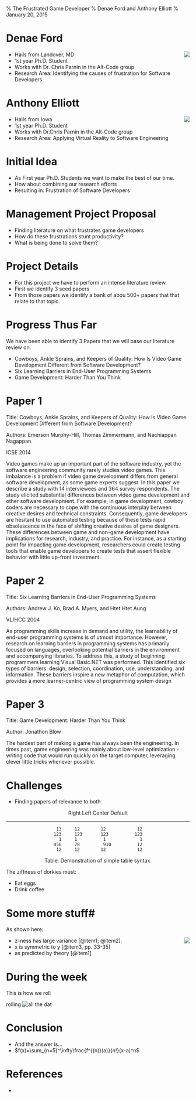 % The Frustrated Game Developer
% Denae Ford and Anthony Elliott
% January 20, 2015

# Denae Ford

<img align=right src="../img/denaeprofile.png">

- Hails from Landover, MD
- 1st year Ph.D. Student
- Works with Dr. Chris Parnin in the Alt-Code group
- Research Area: Identifying the causes of frustration for Software Developers

# Anthony Elliott
<img align=right src="../img/anthonyprofile.jpeg">

- Hails from Iowa
- 1st year Ph.D. Student
- Works with Dr.Chris Parnin in the Alt-Code group
- Research Area: Applying Virtual Reality to Software Engineering

# Initial Idea

- As First year Ph.D. Students we want to make the best of our time.
- How about combining our research efforts
- Resulting in: Frustration of Software Developers

# Management Project Proposal 

- Finding literature on what frustrates game developers
- How do these frustrations stunt productivity?
- What is being done to solve them?

# Project Details

- For this project we have to perform an intense literature review
- First we identify 3 seed papers
- From those papers we identify a bank of abou 500+ papers that that relate to that topic.

# Progress Thus Far

 We have been able to identify 3 Papers that we will base our literature review on. 

- Cowboys, Ankle Sprains, and Keepers of Quality: How Is Video Game Development Different from Software Development?
- Six Learning Barriers in End-User Programming Systems
- Game Development: Harder Than You Think

# Paper 1
Title: Cowboys, Ankle Sprains, and Keepers of Quality: How Is Video Game Development Different from Software Development?

Authors: Emerson Murphy-Hill, Thomas Zimmermann, and Nachiappan Nagappan

ICSE 2014

Video games make up an important part of the software industry, yet the software engineering community rarely studies video games. This imbalance is a problem if video game development differs from general software development, as some game experts suggest. In this paper we describe a study with 14 interviewees and 364 survey respondents. The study elicited substantial differences between video game development and other software development. For example, in game development, cowboy coders are necessary to cope with the continuous interplay between creative desires and technical constraints. Consequently, game developers are hesitant to use automated testing because of these tests rapid obsolescence in the face of shifting creative desires of game designers. These differences between game and non-game development have implications for research, industry, and practice. For instance, as a starting point for impacting game development, researchers could create testing tools that enable game developers to create tests that assert flexible behavior with little up-front investment.

# Paper 2
Title: Six Learning Barriers in End-User Programming Systems

Authors: Andrew J. Ko, Brad A. Myers, and Htet Htet Aung

VL/HCC 2004

As programming skills increase in demand and utility, the learnability of end-user programming systems is of utmost importance. However, research on learning barriers in programming systems has primarily focused on languages, overlooking potential barriers in the environment and accompanying libraries. To address this, a study of beginning programmers learning Visual Basic.NET was performed. This identified six types of barriers: design, selection, coordination, use, understanding, and information. These barriers inspire a new metaphor of computation, which provides a more learner-centric view of programming system design


# Paper 3
Title: Game Development: Harder Than You Think

Author: Jonathon Blow

The hardest part of making a game has always been the engineering. In times past, game engineering was mainly about low-level optimization - writing code that would run quickly on the target computer, leveraging clever little tricks whenever possible.

# Challenges
 - Finding papers of relevance to both 

<center>

  Right     Left     Center     Default
-------     ------ ----------   -------
     13     12        12            12
    123     123       123          123
      1     1          1             1
    456     78         910          12
	 12     12        12            12
	
Table:  Demonstration of simple table syntax.

</center>

The ziffness of dorkies must:

- Eat eggs
- Drink coffee


# Some more stuff#

As shown here:

<img align=right src="../img/plot/plot1.png">

- z-ness has large variance [@item1; @item2].
- x is symmetric to y  [@item3, pp. 33-35]
- as predicted by theory [@item1]


# During the week

This is how we roll

rolling ![all the dat](../img/dot/dot1.png)

# Conclusion

- And the answer is...
- $f(x)=\sum_{n=5}^\infty\frac{f^{(n)}(a)}{n!}(x-a)^n$

# References
 -
